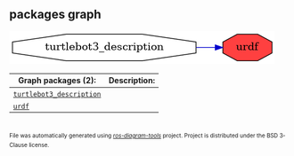 <!--
File was automatically generated using 'ros-diagram-tools' project.
Project is distributed under the BSD 3-Clause license.
-->

## packages graph

[![urdf](urdf.png "urdf")](urdf.png)

| Graph packages (2): | Description: |
| ----------------------------------- | ------------ |
| [`turtlebot3_description`](turtlebot3_description.html) |  |
| [`urdf`](urdf.html) |  |


</br>
<font size="1">
File was automatically generated using <a href="https://github.com/anetczuk/ros-diagram-tools"><i>ros-diagram-tools</i></a> project.
Project is distributed under the BSD 3-Clause license.
</font>
